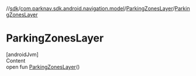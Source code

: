 //[sdk](../../../index.md)/[com.parknav.sdk.android.navigation.model](../index.md)/[ParkingZonesLayer](index.md)/[ParkingZonesLayer](-parking-zones-layer.md)



# ParkingZonesLayer  
[androidJvm]  
Content  
open fun [ParkingZonesLayer](-parking-zones-layer.md)()  




